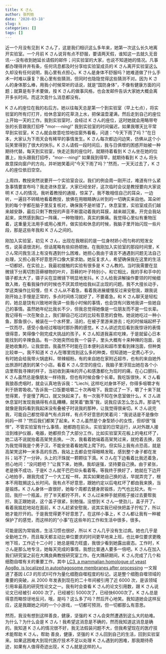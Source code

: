 ```yaml
---
title: K さん
author: 张列弛
date: '2020-03-18'
slug: k
categories: []
tags: []
---
```

近一个月没有见到 K さん了，这是我们相识这么多年来，她第一次这么长久地离开实验室。一个月前 K さん说背有点不舒服，要请两天假，谁知这一去就久无音讯---没有收到她延长请假的邮件；问实验室的大家，也说不知道她的情况。凡事都办理得井井有条，任何讯息都及时分享给实验室成员的 K さん离开实验室这么久却没有任何说明，我心里有点担心。K さん是身体不舒服吗？她难道做了什么手术一时难以康复？我心里有些猜测，但同时也隐隐觉得这些猜测不对。因为 K さん的身体那么棒，用我小时候常听的话说，就是“国防身体”，不像有健康方面的问题；就算是有手术要做，按 K さん的做事风格，也会发邮件告诉大家她大概会离开多长时间。而这次竟什么消息都没有。   

K さん的座位在我的右后方。她以往每天总是第一个到实验室（早上七点），将实验室的所有灯打开，给休息室的花草浇上水，把保温壶灌满，然后走到自己的座位上开始一天的工作。我到实验室时，会经过 K さん的座位，这时她就会用略带夸张的长音跟我打招呼 "mor---ning!" 我到实验室的时间偏迟，如果我哪天比平常早到实验室，K さん就会故意吃惊地往窗外看看，问道：“今天下雨了吗？”在日本，大家认为下雨天会有稀罕的事情发生。K さん每次都边问边笑，仿佛从这个小玩笑里得到了很大的快乐。K さん请假一段时间后，我与日俱增的困惑开始被一种期待代替。每天到实验室，快走近我的座位时，就期待着看到 K さん坐在她的位置上，抬头跟我打招呼，"mor---ning!" 如果我到得早，就期待看到 K さん 将头故意探向窗户的方向，并听她笑着问“今天下雨了吗？”然而，一天天过去了，K さん的座位依旧空空。   

上周四，教授突然说要开一个实验室会议。我们的例会周一刚开过，难道有什么紧急事情要宣布吗？我走进休息室，大家已经坐好，这次临时会议是教授要向大家说明 K さん的情况。我听着教授的通报，惊呆了。我不敢相信自己的耳朵，一边听，一遍目不转睛地看着教授，放佛在用眼睛确认听到的一切确实来自他。耳朵听到的每个字都在脑子里反复核对，确保我不是听错了。休息室里，实验室成员们越来越安静，最后只剩下教授的声音不断震动着我的耳膜，越来越沉重。开完会我站起来，突然感到胸口一阵痛，一种物理的，真实的撕痛。我觉得心里似有重物压着，这重量无法用手或用心推开。做实验和休息的时候，我脑子里开始闪现一些片段，那是这些年我和 K さん之间的。    

刚加入实验室，初见 K さん，出现在我眼前的是一位身材娇小而匀称的短发女性，说英语很流利，但话尾略有些抑扬顿挫。在我刚加入实验室的那段时间里，K さん常问我生活上有没有遇到什么困难，她担心我由于语言不通遇到问题无法自己处理，又担心我不好意思开口像大家求助。她反复求人，希望确保我在这里的生活一切都好。在实验上，我最初接触的实验有很多是 K さん教的。当时我需要在显微镜下分离切割苔藓植物的叶片，苔藓的叶子特别小，和它相比，我的手和手中的镊子都太大了，镊子尖在显微镜下明显地发抖。K さん给我讲解操作要领的时候细致入微，在看我操作的时候也不厌其烦地给我纠正出现的问题。我不大擅长动手，学这类操作比较慢，但 K さん从不着急，看着我进展缓慢反过来安慰我，跟我说刚开始上手慢是正常的，多点时间练习就好了，不要着急。和 K さん聊天是轻松的，她总是饶有兴致地听我讲一些我小时候的事情，也会饶有兴致地我讲一些她自己的事情。虽然她年纪比我长不少，但我总觉得她像是一位朋友而不是一位长辈。我记得有一次在聚会上，我们聊自己吃过的比较有意思的食物。她说她吃过一种小鱼，那鱼很小，被装在一个水杯里，活的，在被子里游来游去；吃的时候端起杯子一饮而尽，感受小鱼经过喉咙时那扑腾的感觉。K さん讲述完后看到我惊讶的表情很得意，笑得像个刚完成大挑战的孩子。K さん知道我喜欢吃辣，于是就留心日本能找到的辛辣食品。有一次她突然给我一个袋子，里头大概有十来种辣的泡面，说是她收集的，让我尝尝。我虽然不时能在日本便利店和超市里看到辣泡面，但种类比较单一。我不知道 K さん在哪里找到这么多的种类，但知道她一定费心不少。有时她会给我带火锅底料，带辣椒粉。有的来自她在家附近超市，也有的来自她外出旅游时遇到的某个小店。看着 K さん空空的座位，我脑子里浮现出她在各个小店里帮我寻辣的样子，当初收到美味的开心和感激都化为现时的痛，在心口颤抖。K さん虽然总是像朋友一样待我，但也有时候会像个长辈。我吃饭很快，K さん看我狼吞虎咽时，就会认真地告诉我：“Liechi, 这样吃对身体不好，你得多咀嚼才有利于肠胃吸收。”告诉我一口饭要咀嚼二十次再咽下。我尝试了一下，嚼了十来下就觉得累，于是慢了两口，就又快起来了。有一次我不知在休息室做什么，K さん进休息室时发现我搞得有点乱糟糟，就笑着“数落”我，说我应该怎么怎么弄。那语气就像是我妈看到我起床没有叠被子时说我的那种，让我觉得很亲切。K さん说完我，可能自己都觉得语气有点异样，有点不好意思的笑着问：“我说话是不是像你妈妈一样？”然后我们都笑了起来。K さん虽然是个身型娇小的女性，但却很“强悍”，不管实验室有什么事情，她都跑在前头。实验室的日常运行，从对外跟人接洽到维护仪器，电器，她都担负了大部分工作。比如实验室天花板上的电杠坏了，她二话不说就抬着高架凳去换。一次，我看着她端着高架凳过来，就抢着去换，因为我觉得我是个男子汉，不能安坐着看她爬上爬下的。但实际上我有点恐高，就是高架凳这种一米多高的东西，我站上去都会觉得眼睛发眩，感到整个身子都在发抖；站不了一分钟，头上的汗珠就一颗颗往下滴。K さん在下边看着比我还着急，担心地问：“没问题吧？”让我下来，她换。我却逞强，坚持要自己换。由于紧张，老是换不成功，于是K さん就干巴巴仰头看着等。等我终于换好了，她就在下边开心地拍手，跟我完成了一个大工程一样。其实如果她自己换的话，早就弄完了，根本不用耽搁这么长时间。我有点不好意思，跟她约定以后电杠坏了都由我来换，当是锻炼。K さん身体一直很好，她每个周都去健身房锻炼，力气也比较大。有一回，我拧一个瓶盖，拧了半天都拧不开。K さん过来伸手就把瓶子接过去要帮我拧。我正跟她说，这个盖子很紧，别勉强。没想到 K さん一使劲儿，盖子开了。看着我尴尬地站在面前，K さん赶紧安慰我，说其实我已经快把盖子拧松了，所以她才能拧开的。于是我觉得更不好意思了。在这样小事上，K さん都让我有一种被保护了的感觉，而这样的的“小事”在这些年的工作和生活中很多，很多。      

可能是因为常锻炼，生活习惯也很好，所以 K さん几乎没有生过病。她也几乎是全勤地工作，而且每天都主动比单位要求的时间更早地来上班，也比单位要求更晚地下班，工作近十二小时；她总是精力旺盛，我很少看到她露出疲态。工作时，K さん是那么地专注，她每天完成的事情，我想比普通人要多一倍吧。K さん在加入我们研究室之前在大隅良典教授研究室工作。在大隅研期间，K さん完成了几个和细胞自噬有关的重要工作。其中 [LC3, a mammalian homologue of yeast Apg8p, is localized in autophagosome membranes after processing](https://www.embopress.org/doi/full/10.1093/emboj/19.21.5720) 一文报道了基因 *LC3* 的形式II可作为量化细胞自噬程度的标记。这是整个细胞自噬领域的重要的突破，从 2000 年发表到现在的二十年间被引用了近 6000 次，是该领域引用率最高的研究性论文之一。我有时会查看 K さん的论文引用数，跟 K さん说论文已经被引 4000 次了，已经被引 5000次了，已经快6000次了。K さん总是得意而略惊讶地反问，哦，是吗？这么多了吗？然后开心地笑。我知道她会这样反应，这是我跟她之间的一个小游戏，一切都可预测，但一切都那么有意思。     

然而，我没有想到这样善良，健康，坚强的 K さん会突然遭遇到这么大的劫难。为什么？为什么会是 K さん！我希望这消息是不确的，然而我知道这消息是确的。我知道 K さん的情况很不好，我无法假装问题不大，但我希望现在的医疗技术能帮助 K さん，帮助 善良，健康，坚强的 K さん回到自己的生活，回到实验室来。如果这困难大到现代医疗技术不足以处理 K さん遇到的困难，那我期待奇迹，如果有人值得奇迹出现，K さん就是这样的人。










